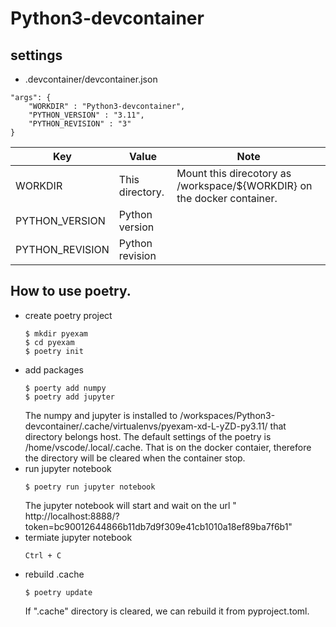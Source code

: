 # Python3-devcontainer

## settings

- .devcontainer/devcontainer.json

```
"args": {
    "WORKDIR" : "Python3-devcontainer",
    "PYTHON_VERSION" : "3.11",
    "PYTHON_REVISION" : "3"
}
```

|Key|Value|Note|
|---|-----|----|
|WORKDIR|This directory.|Mount this direcotory as /workspace/${WORKDIR} on the docker container.|
|PYTHON_VERSION|Python version||
|PYTHON_REVISION|Python revision||

## How to use poetry.

- create poetry project
    ```
    $ mkdir pyexam
    $ cd pyexam
    $ poetry init
    ```
- add packages
    ```
    $ poerty add numpy
    $ poetry add jupyter
    ```
    The numpy and jupyter is installed to /workspaces/Python3-devcontainer/.cache/virtualenvs/pyexam-xd-L-yZD-py3.11/  that directory belongs host. The default settings of the poetry is /home/vscode/.local/.cache. That is on the docker contaier, therefore the directory will be cleared when the container stop.
- run jupyter notebook
    ```
    $ poetry run jupyter notebook
    ```
    The jupyter notebook will start and wait on the url "
    http://localhost:8888/?token=bc90012644866b11db7d9f309e41cb1010a18ef89ba7f6b1"
- termiate jupyter notebook
    ```
    Ctrl + C
    ```
- rebuild .cache
    ```
    $ poetry update
    ```
    If ".cache" directory is cleared, we can rebuild it from pyproject.toml.
 

